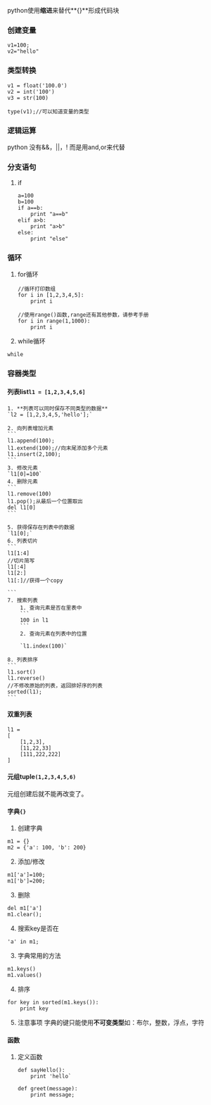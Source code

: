 python使用**缩进**来替代**{}**形成代码块


### 创建变量

```
v1=100;
v2="hello"
```

### 类型转换

```
v1 = float('100.0')
v2 = int('100')
v3 = str(100)

type(v1);//可以知道变量的类型
```

### 逻辑运算

python 没有&&，||，!
而是用and,or来代替

### 分支语句

1. if
    ```
    a=100
    b=100
    if a==b:
        print "a==b"
    elif a>b:
        print "a>b"
    else:
        print "else"
    
    ```

### 循环

1. for循环
    ```
    //循环打印数组
    for i in [1,2,3,4,5]:
        print i
        
    //使用range()函数,range还有其他参数，请参考手册
    for i in range(1,1000):
        print i
    ```

2. while循环

`while`

### 容器类型

#### 列表list`l1 = [1,2,3,4,5,6]`

    1. **列表可以同时保存不同类型的数据**
    `l2 = [1,2,3,4,5,'hello'];`
    
    2. 向列表增加元素
    ```
    l1.append(100);
    l1.extend(100);//向末尾添加多个元素
    l1.insert(2,100);
    ```
    3. 修改元素
    `l1[0]=100`
    4. 删除元素
    ```
    l1.remove(100)
    l1.pop();从最后一个位置取出
    del l1[0]
    ```
    
    5. 获得保存在列表中的数据
    `l1[0];`
    6. 列表切片
    ```
    l1[1:4]
    //切片简写
    l1[:4]
    l1[2:]
    l1[:]//获得一个copy
    
    ```
    7. 搜索列表
        1. 查询元素是否在里表中
        ```
        100 in l1
        ```
        2. 查询元素在列表中的位置
        
        `l1.index(100)`
        
    8. 列表排序
    ```
    l1.sort()
    l1.reverse()
    //不修改原始的列表，返回排好序的列表
    sorted(l1);
    ```
    
#### 双重列表
```
l1 = 
[
    [1,2,3],
    [11,22,33]
    [111,222,222]
]
```
    
#### 元组tuple`(1,2,3,4,5,6)`

元组创建后就不能再改变了。

#### 字典`{}`

1. 创建字典
```
m1 = {}
m2 = {'a': 100, 'b': 200}
```

2. 添加/修改
```
m1['a']=100;
m1['b']=200;
```
3. 删除
```
del m1['a']
m1.clear();
```
4. 搜索key是否在
```
'a' in m1;
```
3. 字典常用的方法
```
m1.keys()
m1.values()
```
4. 排序
```
for key in sorted(m1.keys()):
    print key
```
5. 注意事项
字典的键只能使用**不可变类型**如：布尔，整数，浮点，字符

#### 函数

1. 定义函数
    ```
    def sayHello():
        print 'hello` 
         
    def greet(message):
        print message;
    ```















